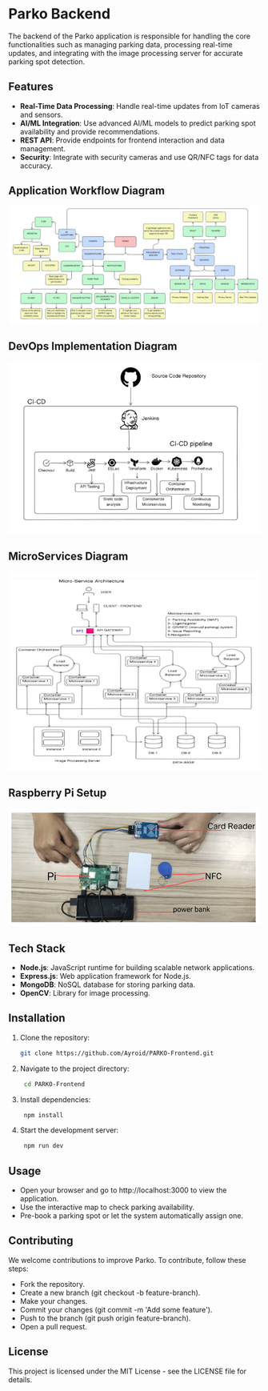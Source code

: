 # Parko Backend

The backend of the Parko application is responsible for handling the core functionalities such as managing parking data, processing real-time updates, and integrating with the image processing server for accurate parking spot detection.

## Features

- **Real-Time Data Processing**: Handle real-time updates from IoT cameras and sensors.
- **AI/ML Integration**: Use advanced AI/ML models to predict parking spot availability and provide recommendations.
- **REST API**: Provide endpoints for frontend interaction and data management.
- **Security**: Integrate with security cameras and use QR/NFC tags for data accuracy.

## Application Workflow Diagram

![Application Workflow Diagram](./docs/appworkflow.png)

## DevOps Implementation Diagram

![DevOps Implementation Diagram](./docs/devopsworkflow.png)

## MicroServices Diagram

![MicroServices Diagram](./docs/microservices.png)

## Raspberry Pi Setup

![Raspberry Pi Setup](./docs/raspberrypi.png)

## Tech Stack

- **Node.js**: JavaScript runtime for building scalable network applications.
- **Express.js**: Web application framework for Node.js.
- **MongoDB**: NoSQL database for storing parking data.
- **OpenCV**: Library for image processing.

## Installation

1. Clone the repository:

   ```bash
   git clone https://github.com/Ayroid/PARKO-Frontend.git
   ```

2. Navigate to the project directory:

   ```bash
    cd PARKO-Frontend
   ```

3. Install dependencies:

   ```bash
    npm install
   ```

4. Start the development server:
   ```bash
    npm run dev
   ```

## Usage

- Open your browser and go to http://localhost:3000 to view the application.
- Use the interactive map to check parking availability.
- Pre-book a parking spot or let the system automatically assign one.

## Contributing

We welcome contributions to improve Parko. To contribute, follow these steps:

- Fork the repository.
- Create a new branch (git checkout -b feature-branch).
- Make your changes.
- Commit your changes (git commit -m 'Add some feature').
- Push to the branch (git push origin feature-branch).
- Open a pull request.

## License

This project is licensed under the MIT License - see the LICENSE file for details.
